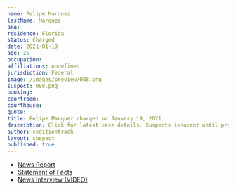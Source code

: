 ```yaml
---
name: Felipe Marquez
lastName: Marquez
aka:
residence: Florida
status: Charged
date: 2021-01-19
age: 25
occupation:
affiliations: undefined
jurisdiction: Federal
image: /images/preview/088.png
suspect: 088.png
booking:
courtroom:
courthouse:
quote:
title: Felipe Marquez charged on January 19, 2021
description: Click for latest case details. Suspects innocent until proven guilty.
author: seditiontrack
layout: suspect
published: true
---
```

- [News Report](https://www.sun-sentinel.com/news/fl-ne-south-florida-arrest-capitol-break-in-20210119-6u2wlop4tfayxmcglbstn3id54-story.html)
- [Statement of Facts](https://www.scribd.com/document/491301441/Man-from-Coral-Springs-charged-in-Capitol-riot)
- [News Interview (VIDEO)](https://miami.cbslocal.com/2021/01/20/felipe-marquez-storm-capitol-rosa-parks-martin-luther-king-moment/)

